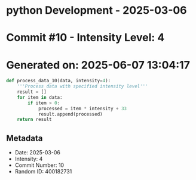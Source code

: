 ﻿# python Development - 2025-03-06
# Commit #10 - Intensity Level: 4
# Generated on: 2025-06-07 13:04:17
```python
def process_data_10(data, intensity=4):
    '''Process data with specified intensity level'''
    result = []
    for item in data:
        if item > 0:
            processed = item * intensity + 33
            result.append(processed)
    return result
```
## Metadata
- Date: 2025-03-06
- Intensity: 4
- Commit Number: 10
- Random ID: 400182731
